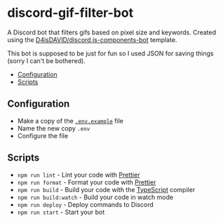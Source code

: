 # discord-gif-filter-bot

A Discord bot that filters gifs based on pixel size and keywords.
Created using the [D4isDAVID/discord.js-components-bot] template.

This bot is supposed to be just for fun so I used JSON for saving things
(sorry I can't be bothered).

- [Configuration](#configuration)
- [Scripts](#scripts)

## Configuration

- Make a copy of the [`.env.example`](./.env.example) file
- Name the new copy `.env`
- Configure the file

## Scripts

- `npm run lint` - Lint your code with [Prettier]
- `npm run format` - Format your code with [Prettier]
- `npm run build` - Build your code with the [TypeScript] compiler
- `npm run build:watch` - Build your code in watch mode
- `npm run deploy` - Deploy commands to Discord
- `npm run start` - Start your bot

[d4isdavid/discord.js-components-bot]: https://github.com/D4isDAVID/discord.js-components-bot
[prettier]: https://prettier.io
[typescript]: https://typescriptlang.org
